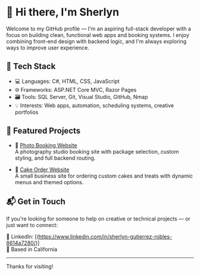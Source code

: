 # 👋 Hi there, I'm Sherlyn

Welcome to my GitHub profile — I'm an aspiring full-stack developer with a focus on building clean, functional web apps and booking systems. I enjoy combining front-end design with backend logic, and I'm always exploring ways to improve user experience.

## 🧠 Tech Stack
- 💻 Languages: C#, HTML, CSS, JavaScript
- 🌐 Frameworks: ASP.NET Core MVC, Razor Pages
- 🗃️ Tools: SQL Server, Git, Visual Studio, GitHub, Nmap
- 💡 Interests: Web apps, automation, scheduling systems, creative portfolios

## 📌 Featured Projects

- 🔗 [Photo Booking Website](https://github.com/imacheesecake/BookAnAppointment)  
  A photography studio booking site with package selection, custom styling, and full backend routing.

- 🔗 [Cake Order Website](https://github.com/imacheesecake/Website-for-Cake-Orders)  
  A small business site for ordering custom cakes and treats with dynamic menus and themed options.

## 📬 Get in Touch
If you're looking for someone to help on creative or technical projects — or just want to connect:

💼 LinkedIn: [(https://www.linkedin.com/in/sherlyn-gutierrez-robles-8614a7280/)]  
📍 Based in California

---

Thanks for visiting!

